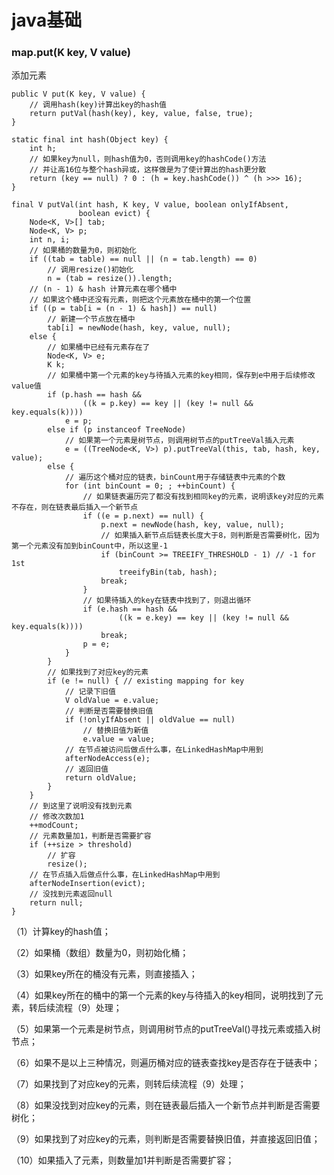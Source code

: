 # java基础
### map.put(K key, V value)

添加元素

    public V put(K key, V value) {
        // 调用hash(key)计算出key的hash值
        return putVal(hash(key), key, value, false, true);
    }
    
    static final int hash(Object key) {
        int h;
        // 如果key为null，则hash值为0，否则调用key的hashCode()方法
        // 并让高16位与整个hash异或，这样做是为了使计算出的hash更分散
        return (key == null) ? 0 : (h = key.hashCode()) ^ (h >>> 16);
    }
    
    final V putVal(int hash, K key, V value, boolean onlyIfAbsent,
                   boolean evict) {
        Node<K, V>[] tab;
        Node<K, V> p;
        int n, i;
        // 如果桶的数量为0，则初始化
        if ((tab = table) == null || (n = tab.length) == 0)
            // 调用resize()初始化
            n = (tab = resize()).length;
        // (n - 1) & hash 计算元素在哪个桶中
        // 如果这个桶中还没有元素，则把这个元素放在桶中的第一个位置
        if ((p = tab[i = (n - 1) & hash]) == null)
            // 新建一个节点放在桶中
            tab[i] = newNode(hash, key, value, null);
        else {
            // 如果桶中已经有元素存在了
            Node<K, V> e;
            K k;
            // 如果桶中第一个元素的key与待插入元素的key相同，保存到e中用于后续修改value值
            if (p.hash == hash &&
                    ((k = p.key) == key || (key != null && key.equals(k))))
                e = p;
            else if (p instanceof TreeNode)
                // 如果第一个元素是树节点，则调用树节点的putTreeVal插入元素
                e = ((TreeNode<K, V>) p).putTreeVal(this, tab, hash, key, value);
            else {
                // 遍历这个桶对应的链表，binCount用于存储链表中元素的个数
                for (int binCount = 0; ; ++binCount) {
                    // 如果链表遍历完了都没有找到相同key的元素，说明该key对应的元素不存在，则在链表最后插入一个新节点
                    if ((e = p.next) == null) {
                        p.next = newNode(hash, key, value, null);
                        // 如果插入新节点后链表长度大于8，则判断是否需要树化，因为第一个元素没有加到binCount中，所以这里-1
                        if (binCount >= TREEIFY_THRESHOLD - 1) // -1 for 1st
                            treeifyBin(tab, hash);
                        break;
                    }
                    // 如果待插入的key在链表中找到了，则退出循环
                    if (e.hash == hash &&
                            ((k = e.key) == key || (key != null && key.equals(k))))
                        break;
                    p = e;
                }
            }
            // 如果找到了对应key的元素
            if (e != null) { // existing mapping for key
                // 记录下旧值
                V oldValue = e.value;
                // 判断是否需要替换旧值
                if (!onlyIfAbsent || oldValue == null)
                    // 替换旧值为新值
                    e.value = value;
                // 在节点被访问后做点什么事，在LinkedHashMap中用到
                afterNodeAccess(e);
                // 返回旧值
                return oldValue;
            }
        }
        // 到这里了说明没有找到元素
        // 修改次数加1
        ++modCount;
        // 元素数量加1，判断是否需要扩容
        if (++size > threshold)
            // 扩容
            resize();
        // 在节点插入后做点什么事，在LinkedHashMap中用到
        afterNodeInsertion(evict);
        // 没找到元素返回null
        return null;
    }

（1）计算key的hash值；

（2）如果桶（数组）数量为0，则初始化桶；

（3）如果key所在的桶没有元素，则直接插入；

（4）如果key所在的桶中的第一个元素的key与待插入的key相同，说明找到了元素，转后续流程（9）处理；

（5）如果第一个元素是树节点，则调用树节点的putTreeVal()寻找元素或插入树节点；

（6）如果不是以上三种情况，则遍历桶对应的链表查找key是否存在于链表中；

（7）如果找到了对应key的元素，则转后续流程（9）处理；

（8）如果没找到对应key的元素，则在链表最后插入一个新节点并判断是否需要树化；

（9）如果找到了对应key的元素，则判断是否需要替换旧值，并直接返回旧值；

（10）如果插入了元素，则数量加1并判断是否需要扩容；